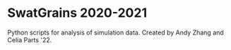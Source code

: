 # SwatGrains 2020-2021
Python scripts for analysis of simulation data. Created by Andy Zhang and Celia Parts '22.
